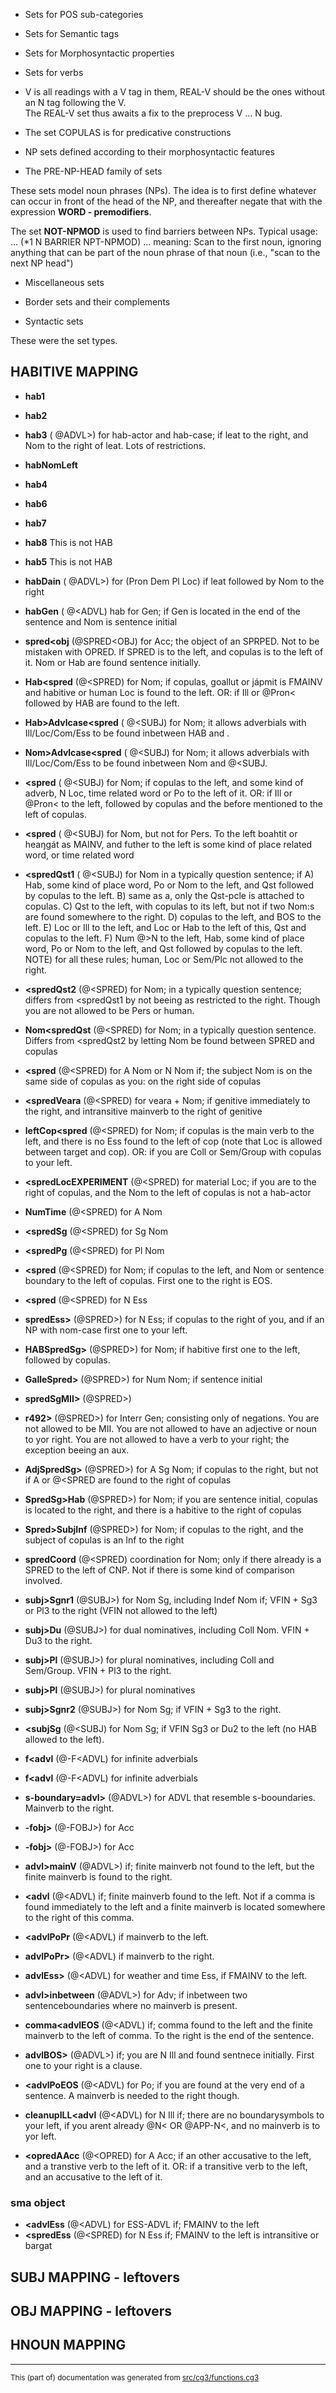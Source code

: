 

* Sets for POS sub-categories

* Sets for Semantic tags

* Sets for Morphosyntactic properties

* Sets for verbs

- V is all readings with a V tag in them, REAL-V should
be the ones without an N tag following the V.  
The REAL-V set thus awaits a fix to the preprocess V ... N bug.

* The set COPULAS is for predicative constructions

* NP sets defined according to their morphosyntactic features

* The PRE-NP-HEAD family of sets

These sets model noun phrases (NPs). The idea is to first define whatever can
occur in front of the head of the NP, and thereafter negate that with the
expression **WORD - premodifiers**.

The set **NOT-NPMOD** is used to find barriers between NPs.
Typical usage: ... (*1 N BARRIER NPT-NPMOD) ...
meaning: Scan to the first noun, ignoring anything that can be
part of the noun phrase of that noun (i.e., "scan to the next NP head")

* Miscellaneous sets

* Border sets and their complements

* Syntactic sets

These were the set types.

## HABITIVE MAPPING

* **hab1** 

* **hab2** 

* **hab3** (<hab> @ADVL>) for hab-actor and hab-case; if leat to the right, and Nom to the right of leat. Lots of restrictions.

* **habNomLeft** 

* **hab4** 	

* **hab6** 

* **hab7** 

* **hab8** This is not HAB
* **hab5**  This is not HAB

* **habDain** (<hab> @ADVL>) for (Pron Dem Pl Loc) if leat followed by Nom to the right

* **habGen** (<hab> @<ADVL) hab for Gen; if Gen is located in the end of the sentence and Nom is sentence initial

* **spred<obj** (@SPRED<OBJ) for Acc; the object of an SPRPED. Not to be mistaken with OPRED. If SPRED is to the left, and copulas is to the left of it. Nom or Hab are found sentence initially.

* **Hab<spred** (@<SPRED) for Nom; if copulas, goallut or jápmit is FMAINV and habitive or human Loc is found to the left. OR: if Ill or @Pron< followed by HAB are found to the left.

* **Hab>Advlcase<spred** (<ext> @<SUBJ) for Nom; it allows adverbials with Ill/Loc/Com/Ess to be found inbetween HAB and <ext>.

* **Nom>Advlcase<spred** (<ext> @<SUBJ) for Nom; it allows adverbials with Ill/Loc/Com/Ess to be found inbetween Nom and <ext> @<SUBJ.

* **<spred** (<ext> @<SUBJ) for Nom; if copulas to the left, and some kind of adverb, N Loc, time related word or Po to the left of it. OR: if Ill or @Pron< to the left, followed by copulas and the before mentioned to the left of copulas. 

* **<spred** (<ext> @<SUBJ) for Nom, but not for Pers. To the left boahtit or heaŋgát as MAINV, and futher to the left is some kind of place related word, or time related word

* **<spredQst1** (<ext> @<SUBJ) for Nom in a typically question sentence; if A) Hab, some kind of place word, Po or Nom to the left, and Qst followed by copulas to the left. B) same as a, only the Qst-pcle is attached to copulas. C) Qst to the left, with copulas to its left, but not if two Nom:s are found somewhere to the right. D) copulas to the left, and BOS to the left. E) Loc or Ill to the left, and Loc or Hab to the left of this, Qst and copulas to the left. F) Num @>N to the left, Hab, some kind of place word, Po or Nom to the left, and Qst followed by copulas to the left. NOTE) for all these rules; human, Loc or Sem/Plc not allowed to the right.

* **<spredQst2** (@<SPRED) for Nom; in a typically question sentence; differs from <spredQst1 by not beeing as restricted to the right. Though you are not allowed to be Pers or human.

* **Nom<spredQst** (@<SPRED) for Nom; in a typically question sentence. Differs from <spredQst2 by letting Nom be found between SPRED and copulas

* **<spred** (@<SPRED) for A Nom or N Nom if; the subject Nom is on the same side of copulas as you: on the right side of copulas

* **<spredVeara** (@<SPRED) for veara + Nom; if genitive immediately to the right, and intransitive mainverb to the right of genitive

* **leftCop<spred** (@<SPRED) for Nom; if copulas is the main verb to the left, and there is no Ess found to the left of cop (note that Loc is allowed between target and cop). OR: if you are Coll or Sem/Group with copulas to your left. 

* **<spredLocEXPERIMENT** (@<SPRED) for material Loc; if you are to the right of copulas, and the Nom to the left of copulas is not a hab-actor

* **NumTime** (@<SPRED) for A Nom

* **<spredSg** (@<SPRED) for Sg Nom	

* **<spredPg** (@<SPRED) for Pl Nom	

* **<spred** (@<SPRED) for Nom; if copulas to the left, and Nom or sentence boundary to the left of copulas. First one to the right is EOS.

* **<spred** (@<SPRED) for N Ess

* **spredEss>** (@SPRED>) for N Ess; if copulas to the right of you, and if an NP with nom-case first one to your left.

* **HABSpredSg>** (@SPRED>) for Nom; if habitive first one to the left, followed by copulas.

* **GalleSpred>** (@SPRED>) for Num Nom; if sentence initial

* **spredSgMII>** (@SPRED>)

* **r492>** (@SPRED>) for Interr Gen; consisting only of negations. You are not allowed to be MII. You are not allowed to have an adjective or noun to yor right. You are not allowed to have a verb to your right; the exception beeing an aux.

* **AdjSpredSg>** (@SPRED>) for A Sg Nom; if copulas to the right, but not if A or @<SPRED are found to the right of copulas

* **SpredSg>Hab** (@SPRED>) for Nom; if you are sentence initial, copulas is located to the right, and there is a habitive to the right of copulas

* **Spred>SubjInf** (@SPRED>) for Nom; if copulas to the right, and the subject of copulas is an Inf to the right

* **spredCoord** (@<SPRED) coordination for Nom; only if there already is a SPRED to the left of CNP. Not if there is some kind of comparison involved.

* **subj>Sgnr1** (@SUBJ>) for Nom Sg, including Indef Nom if; VFIN + Sg3 or Pl3 to the right (VFIN not allowed to the left) 

* **subj>Du** (@SUBJ>) for dual nominatives, including Coll Nom. VFIN + Du3 to the right. 
* **subj>Pl** (@SUBJ>) for plural nominatives, including Coll and Sem/Group. VFIN + Pl3 to the right.

* **subj>Pl** (@SUBJ>) for plural nominatives

* **subj>Sgnr2** (@SUBJ>) for Nom Sg; if VFIN + Sg3 to the right.

* **<subjSg** (@<SUBJ) for Nom Sg; if VFIN Sg3 or Du2 to the left (no HAB allowed to the left).

* **f<advl** (@-F<ADVL) for infinite adverbials

* **f<advl** (@-F<ADVL) for infinite adverbials

* **s-boundary=advl>** (@ADVL>) for ADVL that resemble s-booundaries. Mainverb to the right.

* **-fobj>** (@-FOBJ>) for Acc 

* **-fobj>** (@-FOBJ>) for Acc

* **advl>mainV** (@ADVL>) if; finite mainverb not found to the left, but the finite mainverb is found to the right.

* **<advl** (@<ADVL) if; finite mainverb found to the left. Not if a comma is found immediately to the left and a finite mainverb is located somewhere to the right of this comma.

* **<advlPoPr** (@<ADVL) if mainverb to the left.
* **advlPoPr>** (@<ADVL) if mainverb to the right.

* **advlEss>** (@<ADVL) for weather and time Ess, if FMAINV to the left.

* **advl>inbetween** (@ADVL>) for Adv; if inbetween two sentenceboundaries where no mainverb is present.

* **comma<advlEOS** (@<ADVL) if; comma found to the left and the finite mainverb to the left of comma. To the right is the end of the sentence.

* **advlBOS>** (@ADVL>) if; you are N Ill and found sentnece initially. First one to your right is a clause.

* **<advlPoEOS** (@<ADVL) for Po; if you are found at the very end of a sentence. A mainverb is needed to the right though.

* **cleanupILL<advl** (@<ADVL) for N Ill if; there are no boundarysymbols to your left, if you arent already @N< OR @APP-N<, and no mainverb is to yor left.

* **<opredAAcc** (@<OPRED) for A Acc; if an other accusative to the left, and a transtive verb to the left of it. OR: if a transitive verb to the left, and an accusative to the left of it.

### sma object

* **<advlEss** (@<ADVL) for ESS-ADVL if; FMAINV to the left
* **<spredEss** (@<SPRED) for N Ess if; FMAINV to the left is intransitive or bargat

## SUBJ MAPPING - leftovers

## OBJ MAPPING - leftovers

## HNOUN MAPPING

* * *
<small>This (part of) documentation was generated from [src/cg3/functions.cg3](https://github.com/giellalt/lang-dgr/blob/main/src/cg3/functions.cg3)</small>